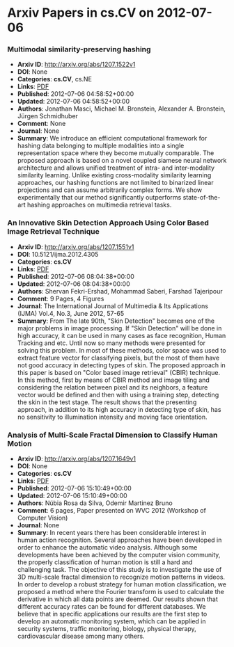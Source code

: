 # Arxiv Papers in cs.CV on 2012-07-06
### Multimodal similarity-preserving hashing
- **Arxiv ID**: http://arxiv.org/abs/1207.1522v1
- **DOI**: None
- **Categories**: **cs.CV**, cs.NE
- **Links**: [PDF](http://arxiv.org/pdf/1207.1522v1)
- **Published**: 2012-07-06 04:58:52+00:00
- **Updated**: 2012-07-06 04:58:52+00:00
- **Authors**: Jonathan Masci, Michael M. Bronstein, Alexander A. Bronstein, Jürgen Schmidhuber
- **Comment**: None
- **Journal**: None
- **Summary**: We introduce an efficient computational framework for hashing data belonging to multiple modalities into a single representation space where they become mutually comparable. The proposed approach is based on a novel coupled siamese neural network architecture and allows unified treatment of intra- and inter-modality similarity learning. Unlike existing cross-modality similarity learning approaches, our hashing functions are not limited to binarized linear projections and can assume arbitrarily complex forms. We show experimentally that our method significantly outperforms state-of-the-art hashing approaches on multimedia retrieval tasks.



### An Innovative Skin Detection Approach Using Color Based Image Retrieval Technique
- **Arxiv ID**: http://arxiv.org/abs/1207.1551v1
- **DOI**: 10.5121/ijma.2012.4305
- **Categories**: **cs.CV**
- **Links**: [PDF](http://arxiv.org/pdf/1207.1551v1)
- **Published**: 2012-07-06 08:04:38+00:00
- **Updated**: 2012-07-06 08:04:38+00:00
- **Authors**: Shervan Fekri-Ershad, Mohammad Saberi, Farshad Tajeripour
- **Comment**: 9 Pages, 4 Figures
- **Journal**: The International Journal of Multimedia & Its Applications (IJMA)
  Vol.4, No.3, June 2012, 57-65
- **Summary**: From The late 90th, "Skin Detection" becomes one of the major problems in image processing. If "Skin Detection" will be done in high accuracy, it can be used in many cases as face recognition, Human Tracking and etc. Until now so many methods were presented for solving this problem. In most of these methods, color space was used to extract feature vector for classifying pixels, but the most of them have not good accuracy in detecting types of skin. The proposed approach in this paper is based on "Color based image retrieval" (CBIR) technique. In this method, first by means of CBIR method and image tiling and considering the relation between pixel and its neighbors, a feature vector would be defined and then with using a training step, detecting the skin in the test stage. The result shows that the presenting approach, in addition to its high accuracy in detecting type of skin, has no sensitivity to illumination intensity and moving face orientation.



### Analysis of Multi-Scale Fractal Dimension to Classify Human Motion
- **Arxiv ID**: http://arxiv.org/abs/1207.1649v1
- **DOI**: None
- **Categories**: **cs.CV**
- **Links**: [PDF](http://arxiv.org/pdf/1207.1649v1)
- **Published**: 2012-07-06 15:10:49+00:00
- **Updated**: 2012-07-06 15:10:49+00:00
- **Authors**: Núbia Rosa da Silva, Odemir Martinez Bruno
- **Comment**: 6 pages, Paper presented on WVC 2012 (Workshop of Computer Vision)
- **Journal**: None
- **Summary**: In recent years there has been considerable interest in human action recognition. Several approaches have been developed in order to enhance the automatic video analysis. Although some developments have been achieved by the computer vision community, the properly classification of human motion is still a hard and challenging task. The objective of this study is to investigate the use of 3D multi-scale fractal dimension to recognize motion patterns in videos. In order to develop a robust strategy for human motion classification, we proposed a method where the Fourier transform is used to calculate the derivative in which all data points are deemed. Our results shown that different accuracy rates can be found for different databases. We believe that in specific applications our results are the first step to develop an automatic monitoring system, which can be applied in security systems, traffic monitoring, biology, physical therapy, cardiovascular disease among many others.



